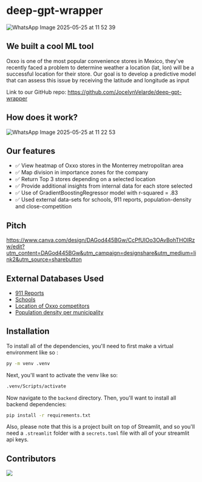 # deep-gpt-wrapper
![WhatsApp Image 2025-05-25 at 11 52 39](https://github.com/user-attachments/assets/bc10ba99-147e-4cfd-8a8c-bfae8080578a)

## We built a cool ML tool
Oxxo is one of the most popular convenience stores in Mexico, they've recently faced a problem to determine weather a location (lat, lon) will be a successful location for their store. Our goal is to develop a predictive model that can assess this issue by receiving the latitude and longitude as input

Link to our GitHub repo: https://github.com/JocelynVelarde/deep-gpt-wrapper 

## How does it work?

![WhatsApp Image 2025-05-25 at 11 22 53](https://github.com/user-attachments/assets/7713a6bd-4814-430a-aa78-5e916080b4b3)

## Our features
- ✅ View heatmap of Oxxo stores in the Monterrey metropolitan area
- ✅ Map division in importance zones for the company
- ✅ Return Top 3 stores depending on a selected location
- ✅ Provide additional insights from internal data for each store selected
- ✅ Use of GradientBoostingRegressor model with r-squared = .83
- ✅ Used external data-sets for schools, 911 reports, population-density and close-competition

## Pitch

https://www.canva.com/design/DAGod445BGw/CcPfUIOo3OAvBohTHOIRzw/edit?utm_content=DAGod445BGw&utm_campaign=designshare&utm_medium=link2&utm_source=sharebutton

## External Databases Used
- [911 Reports](https://mide.monterrey.gob.mx/catalogue/uuid/33c3a891-a72d-46c1-af5e-f957e069a585)  
- [Schools](https://mide.monterrey.gob.mx/catalogue/uuid/bd4a29cf-3c17-4080-80a6-95cbec757b8a)  
- [Location of Oxxo competitors](https://www.inegi.org.mx/app/mapa/denue/default.aspx)  
- [Population density per municipality](https://es.wikipedia.org/wiki/Anexo:Municipios_de_Nuevo_Le%C3%B3n)  


## Installation

To install all of the dependencies, you'll need to first make a virtual environment like so :
```bash
py -m venv .venv
```
Next, you'll want to activate the venv like so:
```bash
.venv/Scripts/activate
```
Now navigate to the `backend` directory.
Then, you'll want to install all backend dependencies:
```bash
pip install -r requirements.txt
```

Also, please note that this is a project built on top of Streamlit, and so you'll need a `.streamlit` folder with a `secrets.toml` file with all of your streamlit api keys.

## Contributors

<a href="https://github.com/JocelynVelarde/deep-gpt-wrapper/graphs/contributors">
  <img src="https://contrib.rocks/image?repo=JocelynVelarde/deep-gpt-wrapper" />
</a>
